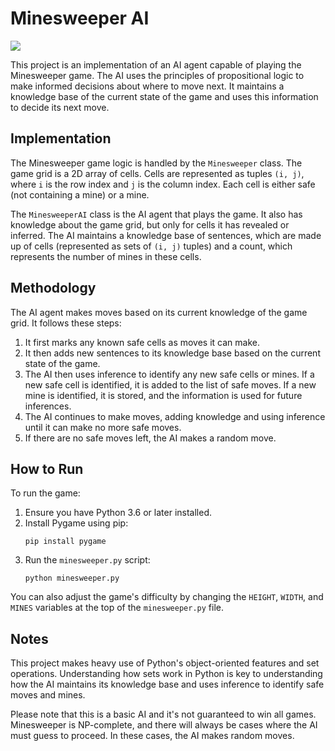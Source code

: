 # Minesweeper AI

<img src="https://i.imgur.com/rDsUAv5.png">

This project is an implementation of an AI agent capable of playing the Minesweeper game. The AI uses the principles of propositional logic to make informed decisions about where to move next. It maintains a knowledge base of the current state of the game and uses this information to decide its next move.

## Implementation

The Minesweeper game logic is handled by the `Minesweeper` class. The game grid is a 2D array of cells. Cells are represented as tuples `(i, j)`, where `i` is the row index and `j` is the column index. Each cell is either safe (not containing a mine) or a mine.

The `MinesweeperAI` class is the AI agent that plays the game. It also has knowledge about the game grid, but only for cells it has revealed or inferred. The AI maintains a knowledge base of sentences, which are made up of cells (represented as sets of `(i, j)` tuples) and a count, which represents the number of mines in these cells.

## Methodology

The AI agent makes moves based on its current knowledge of the game grid. It follows these steps:

1. It first marks any known safe cells as moves it can make.
2. It then adds new sentences to its knowledge base based on the current state of the game.
3. The AI then uses inference to identify any new safe cells or mines. If a new safe cell is identified, it is added to the list of safe moves. If a new mine is identified, it is stored, and the information is used for future inferences.
4. The AI continues to make moves, adding knowledge and using inference until it can make no more safe moves.
5. If there are no safe moves left, the AI makes a random move.

## How to Run

To run the game:

1. Ensure you have Python 3.6 or later installed.
2. Install Pygame using pip:
   ```
   pip install pygame
   ```
3. Run the `minesweeper.py` script:
   ```
   python minesweeper.py
   ```

You can also adjust the game's difficulty by changing the `HEIGHT`, `WIDTH`, and `MINES` variables at the top of the `minesweeper.py` file.

## Notes

This project makes heavy use of Python's object-oriented features and set operations. Understanding how sets work in Python is key to understanding how the AI maintains its knowledge base and uses inference to identify safe moves and mines.

Please note that this is a basic AI and it's not guaranteed to win all games. Minesweeper is NP-complete, and there will always be cases where the AI must guess to proceed. In these cases, the AI makes random moves.